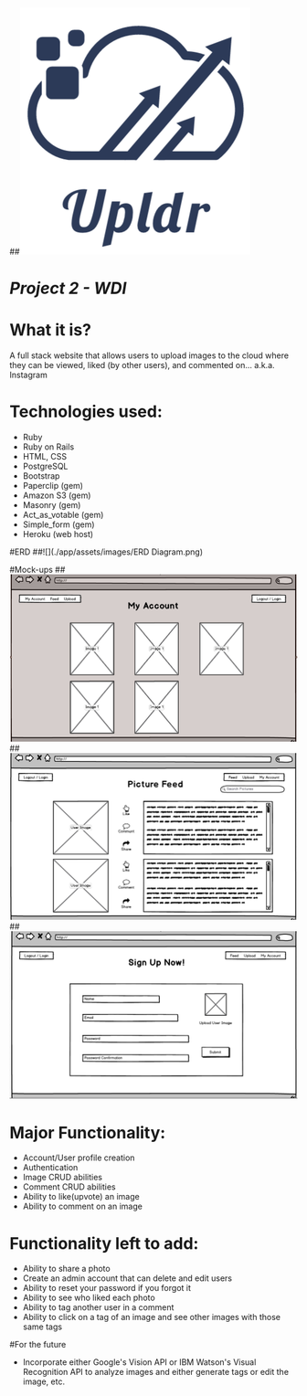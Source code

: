 ##![](./app/assets/images/Logo_white_bg.png)

# _Project 2 - WDI_

# What it is?
A full stack website that allows users to upload images to the cloud where they can be viewed, liked (by other users), and commented on... a.k.a. Instagram

# Technologies used:
- Ruby
- Ruby on Rails
- HTML, CSS
- PostgreSQL
- Bootstrap
- Paperclip (gem)
- Amazon S3 (gem) 
- Masonry (gem)
- Act_as_votable (gem)
- Simple_form (gem)
- Heroku (web host)

#ERD
##![](./app/assets/images/ERD Diagram.png)

#Mock-ups
##![](./app/assets/images/mockup1.png)
##![](./app/assets/images/mockup2.png)
##![](./app/assets/images/mockup3.png)

# Major Functionality:
- Account/User profile creation
- Authentication 
- Image CRUD abilities
- Comment CRUD abilities
- Ability to like(upvote) an image
- Ability to comment on an image

# Functionality left to add:
- Ability to share a photo
- Create an admin account that can delete and edit users
- Ability to reset your password if you forgot it
- Ability to see who liked each photo
- Ability to tag another user in a comment
- Ability to click on a tag of an image and see other images with those same tags


#For the future
- Incorporate either Google's Vision API or IBM Watson's Visual Recognition API to analyze images and either generate tags or edit the image, etc.

